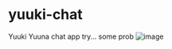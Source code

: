 # yuuki-chat
Yuuki Yuuna chat app try... some prob
![image](https://github.com/Rah-xeno/yuuki-chat/blob/master/shot/chatgif.gif?raw=true)
